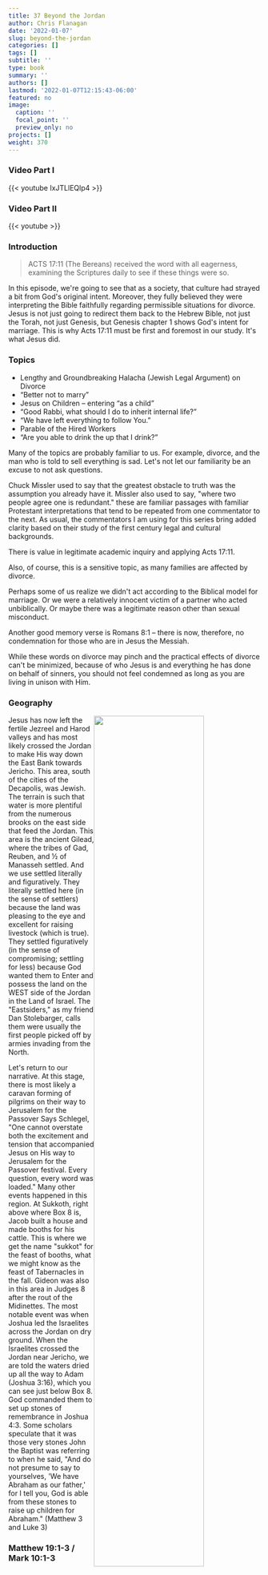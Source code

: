 ```yaml
---
title: 37 Beyond the Jordan
author: Chris Flanagan
date: '2022-01-07'
slug: beyond-the-jordan
categories: []
tags: []
subtitle: ''
type: book
summary: ''
authors: []
lastmod: '2022-01-07T12:15:43-06:00'
featured: no
image:
  caption: ''
  focal_point: ''
  preview_only: no
projects: []
weight: 370
---
```


### Video Part I

{{< youtube IxJTLlEQlp4 >}}

### Video Part II

{{< youtube  >}}

### Introduction 

> ACTS 17:11 (The Bereans) received the word with all eagerness, examining the Scriptures daily to see if these things were so.

In this episode, we're going to see that as a society, that culture had strayed a bit from God's original intent.  Moreover, they fully believed they were interpreting the Bible faithfully regarding permissible situations for divorce.  Jesus is not just going to redirect them back to the Hebrew Bible, not just the Torah, not just Genesis, but Genesis chapter 1 shows God's intent for marriage.  This is why Acts 17:11 must be first and foremost in our study.  It's what Jesus did.

### Topics

* Lengthy and Groundbreaking Halacha (Jewish Legal Argument) on Divorce
* “Better not to marry”
* Jesus on Children – entering “as a child”
* “Good Rabbi, what should I do to inherit internal life?”
* “We have left everything to follow You.”
* Parable of the Hired Workers
* “Are you able to drink the up that I drink?”


Many of the topics are probably familiar to us.  For example, divorce, and the man who is told to sell everything is sad.  Let's not let our familiarity be an excuse to not ask questions.  

Chuck Missler used to say that the greatest obstacle to truth was the assumption you already have it.  Missler also used to say, "where two people agree one is redundant." these are familiar passages with familiar Protestant interpretations that tend to be repeated from one commentator to the next.  As usual, the commentators I am using for this series bring added clarity based on their study of the first century legal and cultural backgrounds.

There is value in legitimate academic inquiry and applying Acts 17:11. 

Also, of course, this is a sensitive topic, as many families are affected by divorce. 

Perhaps some of us realize we didn't act according to the Biblical model for marriage. Or we were a relatively innocent victim of a partner who acted unbiblically.  Or maybe there was a legitimate reason other than sexual misconduct.  

Another good memory verse is Romans 8:1 – there is now, therefore, no condemnation for those who are in Jesus the Messiah.  

While these words on divorce may pinch and the practical effects of divorce can't be minimized, because of who Jesus is and everything he has done on behalf of sinners, you should not feel condemned as long as you are living in unison with Him.

### Geography

<img src="images/map.jpg" alt="" width="66%" style="float:right" />

Jesus has now left the fertile Jezreel and Harod valleys and has most likely crossed the Jordan to make His way down the East Bank towards Jericho.  This area, south of the cities of the Decapolis, was Jewish.  The terrain is such that water is more plentiful from the numerous brooks on the east side that feed the Jordan.  This area is the ancient Gilead, where the tribes of Gad, Reuben, and ½ of Manasseh settled.  And we use settled literally and figuratively.  They literally settled here (in the sense of settlers) because the land was pleasing to the eye and excellent for raising livestock (which is true).  They settled figuratively (in the sense of compromising; settling for less) because God wanted them to Enter and possess the land on the WEST side of the Jordan in the Land of Israel.  The "Eastsiders," as my friend Dan Stolebarger, calls them were usually the first people picked off by armies invading from the North.

Let's return to our narrative.  At this stage, there is most likely a caravan forming of pilgrims on their way to Jerusalem for the Passover <click and read> Says Schlegel, "One cannot overstate both the excitement and tension that accompanied Jesus on His way to Jerusalem for the Passover festival.  Every question, every word was loaded." Many other events happened in this region.  At Sukkoth, right above where Box 8 is, Jacob built a house and made booths for his cattle.  This is where we get the name "sukkot" for the feast of booths, what we might know as the feast of Tabernacles in the fall.  Gideon was also in this area in Judges 8 after the rout of the Midinettes.  The most notable event was when Joshua led the Israelites across the Jordan on dry ground.  When the Israelites crossed the Jordan near Jericho, we are told the waters dried up all the way to Adam (Joshua 3:16), which you can see just below Box 8.  God commanded them to set up stones of remembrance in Joshua 4:3.   Some scholars speculate that it was those very stones John the Baptist was referring to when he said, "And do not presume to say to yourselves, 'We have Abraham as our father,' for I tell you, God is able from these stones to raise up children for Abraham." (Matthew 3 and Luke 3)

### Matthew 19:1-3 / Mark 10:1-3


| Matthew 19 | Mark 10
| :--  | :--
| 1 Now when Jesus had finished these sayings, he went away from Galilee and entered the region of {{<hl>}}Judea beyond the Jordan{{</hl>}}. 2 And large crowds followed him, and he healed them there. 3 And Pharisees came up to him and tested him by asking, “Is it lawful to divorce one's wife for any cause?” | 1 And he left there and went to the {{<hl>}}region of Judea and beyond the Jordan{{</hl>}}, and crowds gathered to him again. And again, as was his custom, he taught them. 2 And Pharisees came up and in order to test him asked, “Is it lawful for a man to divorce his wife?” 3 He answered them, {{<hl>}}“What did Moses command you?”{{</hl>}}


![](images/Slide6.JPG)

Jewish travelers in the first century AD usually traveled on the eastern side of the Jordan River because 

  1. this allowed them to travel in Jewish territory instead of Samaritan, and
  2. freshwater springs are found on this side.  
  
Schlegel also notes that these crowds probably provided Jesus a certain degree of anonymity from those who meant Him harm. 

Next, we're told that the Pharisees wanted to {{<hl>}}test{{</hl>}} him on the matter of divorce.  Here, the traditional Christian viewpoint is that the Pharisees are setting a trap for him.  As they were now back in Antipas' territory of Perea, perhaps they saw an opportunity for history to repeat itself.  After all, John the Baptist was arrested and ultimately beheaded when he spoke against the Divorce of Herod Antipas. 

While I'm never opposed to a good conspiracy theory, let's look at what we are and are not told by the text.  Matthew and Mark indeed say they said this to "test" him. 

In John 6:6, Jesus uses the same Greek word when he "tested" one of the disciples.  G3985 Pieradzo.  Do we honestly think Jesus wanted to set a trap for his disciples?  Actually, the word is used positively (legitimate inquiry, due diligence) and negatively (tempt to sin).  Paul encourages us to Pieradzo ourselves to see whether we are in the faith (2 Cor 13:5).  Abraham was Pieradzo'ed to offer Isaac (Heb 11:17).  In other words, without added context, the word itself is as neutral as our word "test" is.  We are simply not given enough context to conclude the Pharisees are up to no good, so I suggest we give them the benefit of the doubt.  I believe this is what God would have us do in any circumstance where we don't have enough information.   As a side note, entangle, or snare is a different Greek word.  Keener points out that testing an extraordinary person's wisdom was a common theme in the Old Testament.  He cited how the Queen of Sheba sought to "prove Solomon with hard questions" (1st Kings 10:1)

I know it's a nearly automatic reaction for us to see the Pharisees as evil - I think some commentators seem to be as obsessed with taking out the Pharisees as bad as poor Elmer Fudd is with Buggs Bunny, which is why I jokingly sometimes say, "wascawwy Phawisees" to remind us not to take these overly negative views on the Pharisees too seriously.  

I know I repeat this a lot, but as I've gone through this study, now at lesson 37 of 54, one thing God has revealed to me is that I need to have a more charitable spirit and give others the benefit of the doubt if I don't have all the facts.  That is a good lesson for everyone – especially currently where civil discourse is hard to come by.

Look, the Pharisees may indeed have been up to no good in this circumstance; in my view, though, it would be better to be wrong on the side of giving another grace and mercy than wrong on the side of incorrect and premature judgment and condemnation.

In this case, there is an entirely plausible explanation for their question that doesn't involve a sinister plot.  maybe they just wanted to know the answer to this critically important and controversial spiritual and societal question?


In any case, note Jesus' Acts 17:11 response: in Marks version, he asks, "what did Moses write"; in Matthew's version, He says "Have you not read…"?

tb010703126
### 

Deuteronomy 24:11 "When a man takes a wife and marries her, if then she finds no favor in his eyes because he has found some indecency in her, and he writes her a certificate of divorce and puts it in her hand and sends her out of his house, and she departs out of his house.  Keener notes that historically, other ancient societies held that there must be clear grounds for the divorce.  He writes "a bill of divorcement is drawn up specifying these particulars, which if it follows the manner of other legal proceedings, would be reviewed by a body of elders and testimony would be given." In other words, the original intent was NEVER any random or petty dissatisfaction.  A court had to decide whether the divorce would be granted.

This high standard eroded over the years.  
### 
They said, "Moses allowed a man to write a certificate of divorce and send her away"
Remember we have mentioned that there were two primary Pharisaic schools of thought.  One was the House of Hillel, and the other was the house of Shammai.  They usually agree but when they don’t, they fought to the death.  It's sort of like two different Baptist denominations.  Maybe one is Calvinist, and the other is Armenian.  They agree on everything else, but if you bring up fate versus free-will, there could be bloodshed.   It was sort of like that with Hillel and Shammai.  Hillel was generally more permissive (in good ways usually) while Shammai was narrower and more restrictive.

mat18982
### 
They said, "Moses allowed a man to write a certificate of divorce and send her away"
The big question is "what does the Torah mean by "he has found some "indecency" in her" – traditionally and logically this refers to sexual impurity.  Keep in mind that Adultery was a capital offense.  When the death penalty could not be delivered, the Jewish law compelled a husband to divorce his wife – this was the underlying tension between Joseph and Mary when Joseph had resolved to put Mary away quietly.  

Shammai held that "unseemingly thing" should be interpreted no further than sexual impropriety.  "Hillel interpreted the "indecency "of Deuteronomy 24:1 as just about anything that the husband found disagreeable about his wife" including being a bad cook or even finding another woman more attractive.   
Even within the Hillel camp, Stern writes that there was a Rabbi Elazar who said, "When a man divorces his first wife, even the altar sheds tears, "So they were not unanimous even within one camp or the other.

Of course, the permissiveness of Hillel sounds absurd by our standards but pretty much isn't that the way it is today.  Anyone can serve papers at any time.  As I say often, we are not one to point fingers at their ability to compromise and justify our sin as something that is "OK".  We are no different.  Just compare a TV show from the 60s to one from the 80s to one from today and you'll see what I'm talking about.

In fact, I'm inclined to give these Pharisees here some credit for pressing the issue.  I like to think that the reason they asked the question was because perhaps after a few decades of Hillel's interpretation, they were starting to see the damaging effect a liberal position divorce was having.  If they knew anything about Jesus, they knew He was highly likely to take a strict and narrow interpretation.  Maybe they wanted him to say this "on the record", which He did.  This is pure speculation on my part but it's not outside the realm of possibility

tb031416458
### 
From the beginning of the creation, He made them male and female
"And God created man in His own image, in the image of God He created him; male and female He created them" (Gen 1:27).  This Yemenite Torah scroll was photographed at The Master's Seminary in California.

In Hebrew or Aramaic, Jesus would have said something like ??????????, "from the beginning" which is related to ????????, "in the beginning" which is also the Hebrew name of the book we call Genesis.  So, Jesus could just as well have said "as it is written in Genesis, He created them male and female.  From this the sages came to an understanding that God's design for a marriage was one man and one woman, inseparable (the two shall become one flesh.  

Moses never commanded divorce.  The Bible PERMITS divorce because it makes provisions and to a certain extent concessions for man's fall and propensity to sin.  

Hardness of heart certainly recalls God's description of Pharoah during the 10 plagues and the exodus.  The Torah allows it, but it does not Will it any more than the creation of cities of refuge is intended to command and sanction manslaughter.   Divorce is contrary to God's plan; however, when it happens, God's law is prepared to direct us.  

Keener notes that "concession" was a legal category among Jewish teachers.  It is something that was permitted only because it was better to regulate the sin than to relinquish control over it altogether." Divorce is going to happen even though it is contrary to God's will.  We can't pretend it won't ever happen, so we need to make provisions when it does is the thought.

If it has happened to you or someone close to you; God's mercy and forgiveness is similarly available.

On a related and often problematic note, the same logic can be used for polygamy.  The Bible tacitly permits a man to have more than one wife (as was more common in ancient cultures), but from the beginning it should not be this way.  The standard for male believers today is one single lifetime wife.  The Torah creates certain parameters as a concession, but God never once says Polygamy is a good thing just like He never calls divorce good.

tb031416331
### 

That Mark leaves out "except for sexual immorality" creates a problem.  Lancaster presents a couple of options, honestly neither of which fully satisfies.  One possibility is that Mark understood sexual immorality as a marriage failure that goes without saying.  Maybe Matthew was more interested in the Hillel Shammai distinction than Mark was.  There is also the thought we looked at in Luke a few lessons ago, where the Greek could be translated as "whoever divorces another for the sole purpose of marrying another commits adultery.  Whereas today, a divorced partner may choose to remain single, that possibility was less likely in the ancient world.; although perhaps Jesus is implying that divorce without remarriage is allowable for lesser reasons.  Paul supplies one of these reasons in 1 Corinthians 7:15 "if an unbelieving partner separates, let it be so".  

In any case, Jesus ultimate message seems to be that an illegitimate divorce (for whatever reason) meant that the divorce paper was not worth the paper it was written on.

Effectively in the eyes of God if not man, the couple is still married.  Therefore, any sexual contact outside of that marriage would be inappropriate.  On the other hand, as Lancaster writes, "if the divorce had been issued for a legitimate reason, the divorce was then valid, and remarriage permitted.


### 
Whoever divorces his wife, except for fornication, and marries another, commits adultery (Mark "commits adultery against her")
Another nuance is that adultery was narrowly defined as sexual relations with another man's wife.  A man who strayed with a married woman was subject to the death penalty, but A man who strayed with an unmarried woman would be guilty of immorality or perhaps rape, but not adultery.  In fact, the man could arrange to marry the girl, and all would be legitimate.  We see an example of this in the sordid episode with Shechem and Dinah in Genesis 34.  We also see this with David and Bathsheba.  In a certain sense, with Uriah out of the way, at the time it occurred, the marriage between David and Bathsheba was considered legitimate (despite all the other sins and havoc David's indiscretion caused).  Specifically, Solomon was not considered an illegitimate offspring but was entitled to take his place on David's throne.  

Remember this is the ancient world we're talking about which had different standards and sensitivities than our world today does. 

Lancaster considers the statement "adultery against her" one of the most radical Halachic statements Jesus made.  First century Jewish women had little say in divorce and specifically did not have the prerogative to divorce their husbands.  With this said, most Jewish courts forced men to issue their wives a certificate of divorce if she had a legitimate grievance against him (and women were sometimes able to seek relief from roman courts to obtain a divorce).  Nonetheless – Jesus is here holding husbands up to the same standards of marital fidelity.   Jesus is breaking with the common thought but not with the Torah.  The Torah "from the beginning" always held mutual fidelity as the Will of God.    Just like with the sermon on the mount, he is holding us all to a higher standard of behavior.  Keener agrees and says, "Because men could divorce women unilaterally, but women could demand a divorce only under certain very narrow conditions (and then needed the court's help), Jesus' opposition to this sort of divorce is a defense of married women."

As we've often said, it may be tempting to blame the Jews of Jesus' day for their legalism and bending rules to fit their circumstances.  I submit to you that we are no different in our ability to rationalize our personal choices.

mat19635
### 

Given the male-dominated society the disciples grew up in, Jesus words were shocking.  In their minds Jesus was potentially condemning these men to a lifetime of misery should they find some displeasure in their wives that fell short of sexual impropriety.   Many of us forget the covenantal nature of a marriage.  


This clearly made the disciples nervous.  Keener explains why: "Jewish men took the right to divorce for granted.  To marry without an escape clause in case it did not work—parents arranged the marriages and partners did not always turn out as expected—made the prospect of marriage itself frightening."

A covenant is not supposed to be easy to break so conversely, one should not enter a covenant lightly.  The Hebrew word for making a covenant is literally the word "cut" (ka-Raht).  This is because in the Old Testament days, as the contract or covenant was being executed, they would typically sacrifice an animal.  The parties would essentially communicate to each other "if I fail to keep my terms of this covenant, let me be hacked to pieces like this animal."  

To me, the disciples' reaction and Jesus’ response reminds me of Jesus' words on discipleship.  Marriage, like discipleship should not be taken lightly.  Maybe you need to go tend to your fields or bury your father first if you aren't ready to join me.  You better count the cost because in a sense it can cost you everything.  Not everyone can receive this saying, but if you can receive it, you have no idea what tremendous rewards await you.

These words regarding being a eunuch are a little troubling.  Jesus appears to be saying celibacy is a higher calling than marriage and if you can't be a eunuch than you should get married.  There are several problems with this interpretation.  First, the Torah prohibits physical mutilation.  While many pagan societies castrated slaves both as a protection for the families they served and as a sign of loyalty on the part of the slave, this was never the case in Jewish society.  The Bible teaches that "it is not good for man to be alone" and God's plan was one man and one woman from the Beginning.  He commands his people to "be fruitful and multiply.  “Rabbis were almost always married, and a good Jewish Rabbi would never espouse celibacy.  We're about to read of Jesus' position on Children; how basically since He had no children of his own, ALL OF US are his children.  It would be difficult to place such a high value on children if he was commanding his followers to be celibate.

Stern has an excellent summary: "Judaism has always considered marriage both normal and desirable-"The unmarried person lives without joy, without blessing and without good....  An unmarried man is not fully a man" (Talmud: Yevamot 62b-63a).  On the other hand, some branches of Christianity came to grant abnormally high status to celibacy (on this phenomenon see 1Co_7:1-40). 

Depending on the calling and preferences of the individual, Yeshua allows that either the married or the single life can be one of service to God and humanity; and he takes care to minimize needless guilt on the part of those making the choice."

Also historically, the fact that segments of Christianity require celibacy, both in the past and currently, can trace its roots in the gnostic movement, which generally held that anything physical or material was sinful.  This is rightfully called a gnostic heresy.


As an exception, Jesus appears to be saying that the celibate path may be right for a very few individuals.  Lancaster guesses that Jesus avoided marriage for the sake of maintaining a constant state of ritual purity.  This is consistent with Paul, who recommends short-term abstinence, with mutual consent of husband and wife for the purposes of prayer.  On that note, I had a pastor (married of course) who liked to say "well…I can't say I've never been called to that particular kind of fast."
### 

Despite being the shortest Gospel, mark includes many details the other writers don't.  Here in verse 14, it says that Jesus was not just correcting the disciples, but he was actually ANGRY with them.  

In part two when we get to the rich young ruler, Mark adds that Jesus looked at the ruler and "loved him".  No other gospel writer adds that detail.  This made me think that it's funny how many Christians condemn the man for being greedy, miserly, idolatrous or whatever.  Yet Jesus loved him.  I think if Jesus loved him, we should love him also, not condemn him.
### 
Let the little children come to Me; do not hinder them
The disciple's initial instinct is understandable.  With the throng of people that surrounded Jesus at times, we can see how they had to be bodyguards.  Also bestowing blessings seemed frivolous.  To Jesus, nothing like this is frivolous.  I'll be forthright; as I'm typing this and looking at this picture with my two sons now grown and away at college, I'm regretting the missed opportunities where I could have received my kids like Jesus does here.  But perhaps I can take solace in Jacob.  While he was pretty much a train wreck as a person and as a father, he was ultimately able to lay his hands on his grandsons, Ephraim and Manasseh and bless them.  Lancaster writes "similar to Jacob, when Jesus laid his hands on the children and blessed them, He demonstrated that although He remained unmarried and had no natural children, he nonetheless had MANY children

This episode recalls an earlier time in Peter's home where Jesus uttered nearly identical words about letting the children come to Him.

Keener makes another interesting observation that I haven't seen anywhere else, he's good at that.  He writes, "Insensitive disciples trying to keep from the master those seeking his help might remind Jewish hearers of Gehazi, a disciple of Elisha who eventually lost his position" This struck me hard.  And I need to explain why.  Last lesson we mentioned an event where Naaman the Syrian sought an audience with Elisha who refused, sending an instruction by way of his servant.  That servant was Gehazi.  After Naaman was healed, he wanted to bestow some gift upon Elisha.  Again, Elisha refused.  Gehazi decided that the boss would never find out if I went to Naaman and accept the tribute, so he did.  This is too good, so I must read it:  <click>


 It's possible to be second in command to a man of God and none of that rubs off on you.  That was Gehazi's case.  In the disciples’ case, it's possible to walk in Jesus' dust and still not have a heart for the things he has a heart for.  That's me in a lot of areas.  This pinches quite a bit.   For you it may or may not be children, but it may be something else.  What areas of your life do you know you are not acting like Jesus would act?  <click>

In context, when Jesus says, "Truly, I say to you, whoever does not receive the kingdom of God like a child shall not enter it." he is likely referring to the lowly social status of a child as opposed to any specific behavior trait.  Although Children were and are to be cared for and raised to be mature adults, a child occupies the lowest position in society (whether they like it or not).  This is true even today, where a child doesn't obtain the majority of his or her constitutional rights until the 18th birthday.   

While many of our kids would probably disagree with this, Lancaster says, "to become like a child is to set aside concerns of prestige, to relinquish one's personal dignity and prerogatives, and to accept the lowest place at the table.  The one who truly humbles himself and considers others more important than himself is the one who will find himself first in the kingdom."

Like we studied last time; we do not present Jesus our own righteousness.  Like a child who must rely on a parent or guardian, we must rely on Jesus.




